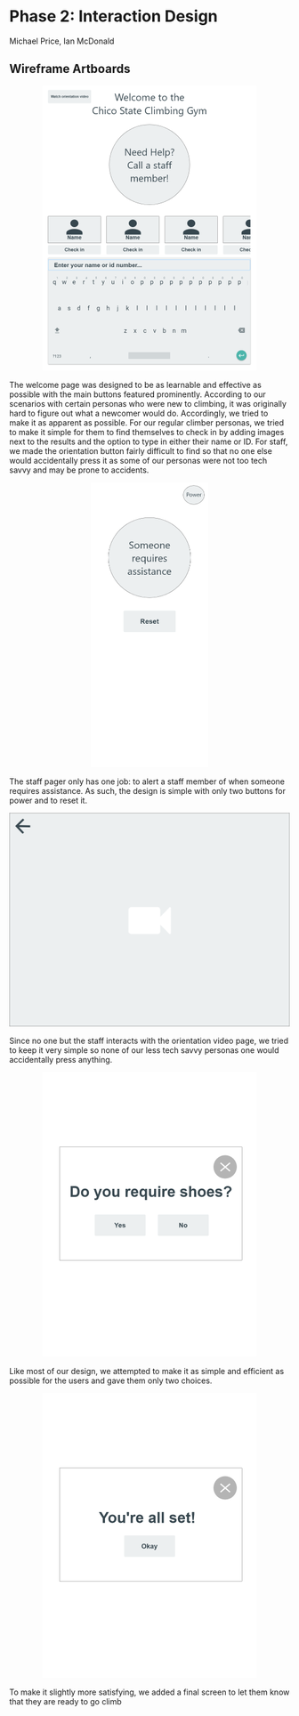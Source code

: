 # Phase 2: Interaction Design

Michael Price, Ian McDonald

## Wireframe Artboards

<p align="center">
  <img src="../Assets/Welcome.png" alt="Welcome screen" style="width:384px;height:512px;">
</p>

The welcome page was designed to be as learnable and effective as possible with the main buttons featured prominently. According to our scenarios with certain personas who were new to climbing, it was originally hard to figure out what a newcomer would do. Accordingly, we tried to make it as apparent as possible. 
For our regular climber personas, we tried to make it simple for them to find themselves to check in by adding images next to the results and the option to type in either their name or ID. 
For staff, we made the orientation button fairly difficult to find so that no one else would accidentally press it as some of our personas were not too tech savvy and may be prone to accidents.

<p align="center">
  <img src="../Assets/Pager.png" alt="Staff pager" style="width:212px;height:512px;">
</p>

The staff pager only has one job: to alert a staff member of when someone requires assistance. As such, the design is simple with only two buttons for power and to reset it.

<p align="center">
  <img src="../Assets/Orientation.png" alt="Orientation" style="width:512px;height:384px;">
</p>

Since no one but the staff interacts with the orientation video page, we tried to keep it very simple so none of our less tech savvy personas one would accidentally press anything. 

<p align="center">
  <img src="../Assets/Shoes-Prompt.png" alt="Shoe prompt" style="width:384px;height:512px;">
</p>

Like most of our design, we attempted to make it as simple and efficient as possible for the users and gave them only two choices. 

<p align="center">
  <img src="../Assets/Final.png" alt="Final screen" style="width:384px;height:512px;">
</p>

To make it slightly more satisfying, we added a final screen to let them know that they are ready to go climb
